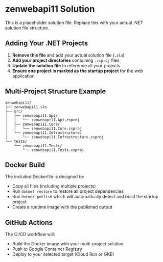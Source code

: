 # zenwebapi11 Solution

This is a placeholder solution file. Replace this with your actual .NET solution file structure.

## Adding Your .NET Projects

1. **Remove this file** and add your actual solution file (`.sln`)
2. **Add your project directories** containing `.csproj` files
3. **Update the solution file** to reference all your projects
4. **Ensure one project is marked as the startup project** for the web application

## Multi-Project Structure Example

```
zenwebapi11/
├── zenwebapi11.sln
├── src/
│   ├── zenwebapi11.Api/
│   │   └── zenwebapi11.Api.csproj
│   ├── zenwebapi11.Core/
│   │   └── zenwebapi11.Core.csproj
│   └── zenwebapi11.Infrastructure/
│       └── zenwebapi11.Infrastructure.csproj
└── tests/
    └── zenwebapi11.Tests/
        └── zenwebapi11.Tests.csproj
```

## Docker Build

The included Dockerfile is designed to:
- Copy all files (including multiple projects)
- Run `dotnet restore` to restore all project dependencies
- Run `dotnet publish` which will automatically detect and build the startup project
- Create a runtime image with the published output

## GitHub Actions

The CI/CD workflow will:
- Build the Docker image with your multi-project solution
- Push to Google Container Registry
- Deploy to your selected target (Cloud Run or GKE)
